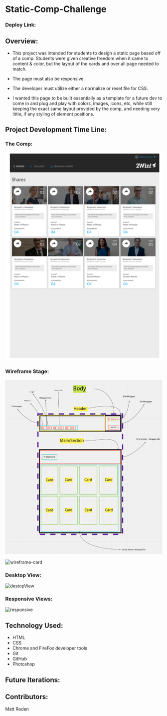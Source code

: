 # Static-Comp-Challenge

### Deploy Link:

## Overview:

- This project was intended for students to design a static page based off of a comp. Students were given creative freedom when it came to content & color, but the layout of the cards and over all page needed to match.
- The page must also be responsive.
- The developer must utilize either a normalize or reset file for CSS.

- I wanted this page to be built essentially as a template for a future dev to come in and plug and play with colors, images, icons, etc, while still keeping the exact same layout provided by the comp, and needing very little, if any styling of element positions.

## Project Development Time Line:

### The Comp: 

![comp](./assets/Comp.png)

### Wireframe Stage:

![wireframe-whole](./assets/fullsiteWireFrame.png)

![wireframe-card](.assets/cardWireFrame.png)

### Desktop View:

![destopView](./assets/desktopview.gif)

### Responsive Views:

![responsive](./assets/responsiveView.gif)


## Technology Used:

- HTML
- CSS
- Chrome and FireFox developer tools
- Git
- GitHub
- Photoshop

## Future Iterations:

## Contributors:

Matt Roden




